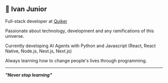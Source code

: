 ## 🚀 Ivan Junior

Full-stack developer at [Quiker](https://linkedin.com/company/quikeroficial)

Passionate about technology, development and any ramifications of this universe.

Currently developing AI Agents with Python and Javascript (React, React Native, Node.js, Nest.js, Next.js)

Always learning how to change people's lives through programming.

___
**_"Never stop learning"_**
